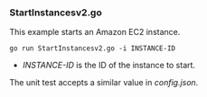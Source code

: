 ### StartInstancesv2.go

This example starts an Amazon EC2 instance.

`go run StartInstancesv2.go -i INSTANCE-ID`

- _INSTANCE-ID_ is the ID of the instance to start.

The unit test accepts a similar value in _config.json_.
